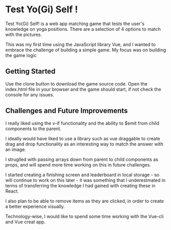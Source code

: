 # Test Yo(Gi) Self !

Test Yo(Gi) Self! is a web app matching game that tests the user's knowledge on yoga positions. There are a selection of 4 options to match with the pictures. 

This was my first time using the JavaScript library Vue, and I wanted to embrace the challenge of building a simple game. My focus was on building the game logic 

## Getting Started

Use the clone button to download the game source code. Open the index.html file in your browser and the game should start, if not check the console for any issues.

## Challenges and Future Improvements

I really liked using the v-if functionality and the ability to $emit from child components to the parent. 

I ideally would have liked to use a library such as vue draggable to create drag and drop functionality as an interesting way to match the answer with an image. 

I struglled with passing arrays down from parent to child components as props, and will spend more time working on this in future challenges. 

I started creating a finishing screen and leaderboard in local storage - so will continue to work on this later - it was something that I underestmated in terms of transferring the knowledge I had gained with creating these in React. 

I also plan to be able to remove items as they are clicked, in order to create a better experience visually. 

Technology-wise, I would like to spend some time working with the Vue-cli and Vue creat app. 


